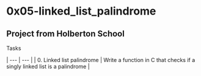 # 0x05-linked_list_palindrome

## Project from Holberton School

Tasks

| --- | --- |
| 0. Linked list palindrome | Write a function in C that checks if a singly linked list is a palindrome |
